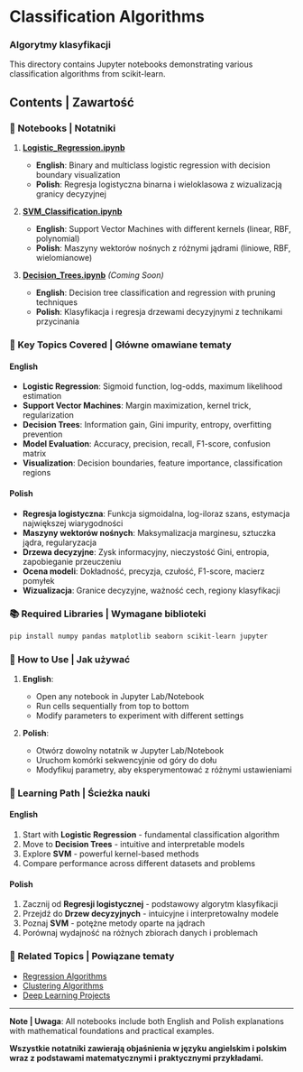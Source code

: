# Classification Algorithms
### Algorytmy klasyfikacji

This directory contains Jupyter notebooks demonstrating various classification algorithms from scikit-learn.

## Contents | Zawartość

### 📓 Notebooks | Notatniki

1. **[Logistic_Regression.ipynb](Logistic_Regression.ipynb)**
   - **English**: Binary and multiclass logistic regression with decision boundary visualization
   - **Polish**: Regresja logistyczna binarna i wieloklasowa z wizualizacją granicy decyzyjnej

2. **[SVM_Classification.ipynb](SVM_Classification.ipynb)**
   - **English**: Support Vector Machines with different kernels (linear, RBF, polynomial)
   - **Polish**: Maszyny wektorów nośnych z różnymi jądrami (liniowe, RBF, wielomianowe)

3. **[Decision_Trees.ipynb](Decision_Trees.ipynb)** *(Coming Soon)*
   - **English**: Decision tree classification and regression with pruning techniques
   - **Polish**: Klasyfikacja i regresja drzewami decyzyjnymi z technikami przycinania

### 🎯 Key Topics Covered | Główne omawiane tematy

#### English
- **Logistic Regression**: Sigmoid function, log-odds, maximum likelihood estimation
- **Support Vector Machines**: Margin maximization, kernel trick, regularization
- **Decision Trees**: Information gain, Gini impurity, entropy, overfitting prevention
- **Model Evaluation**: Accuracy, precision, recall, F1-score, confusion matrix
- **Visualization**: Decision boundaries, feature importance, classification regions

#### Polish
- **Regresja logistyczna**: Funkcja sigmoidalna, log-iloraz szans, estymacja największej wiarygodności
- **Maszyny wektorów nośnych**: Maksymalizacja marginesu, sztuczka jądra, regularyzacja
- **Drzewa decyzyjne**: Zysk informacyjny, nieczystość Gini, entropia, zapobieganie przeuczeniu
- **Ocena modeli**: Dokładność, precyzja, czułość, F1-score, macierz pomyłek
- **Wizualizacja**: Granice decyzyjne, ważność cech, regiony klasyfikacji

### 📚 Required Libraries | Wymagane biblioteki

```bash
pip install numpy pandas matplotlib seaborn scikit-learn jupyter
```

### 🚀 How to Use | Jak używać

1. **English**: 
   - Open any notebook in Jupyter Lab/Notebook
   - Run cells sequentially from top to bottom
   - Modify parameters to experiment with different settings

2. **Polish**:
   - Otwórz dowolny notatnik w Jupyter Lab/Notebook
   - Uruchom komórki sekwencyjnie od góry do dołu
   - Modyfikuj parametry, aby eksperymentować z różnymi ustawieniami

### 📖 Learning Path | Ścieżka nauki

#### English
1. Start with **Logistic Regression** - fundamental classification algorithm
2. Move to **Decision Trees** - intuitive and interpretable models
3. Explore **SVM** - powerful kernel-based methods
4. Compare performance across different datasets and problems

#### Polish
1. Zacznij od **Regresji logistycznej** - podstawowy algorytm klasyfikacji
2. Przejdź do **Drzew decyzyjnych** - intuicyjne i interpretowalny modele
3. Poznaj **SVM** - potężne metody oparte na jądrach
4. Porównaj wydajność na różnych zbiorach danych i problemach

### 🔗 Related Topics | Powiązane tematy

- [Regression Algorithms](../Regression/README.md)
- [Clustering Algorithms](../Clustering/README.md)
- [Deep Learning Projects](../../Deep_Learning/Projects/README.md)

---

**Note | Uwaga**: All notebooks include both English and Polish explanations with mathematical foundations and practical examples.

**Wszystkie notatniki zawierają objaśnienia w języku angielskim i polskim wraz z podstawami matematycznymi i praktycznymi przykładami.**
